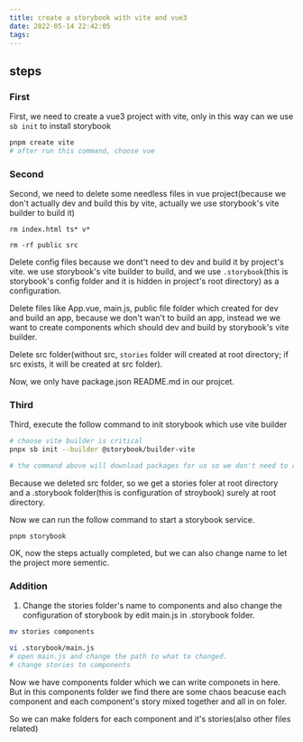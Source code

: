 ```yaml
---
title: create a storybook with vite and vue3
date: 2022-05-14 22:42:05
tags:
---
```


## steps

### First

First, we need to create a vue3 project with vite, only in this way can we use `sb init` to install storybook

``` bash
pnpm create vite
# after run this command, choose vue
```

### Second

Second, we need to delete some needless files in vue project(because we don't actually dev and build this by vite, actually we use storybook's vite builder to build it)

```
rm index.html ts* v*

rm -rf public src
```

Delete config files because we dont't need to dev and build it by project's vite. we use storybook's vite builder to build, and we use `.storybook`(this is storybook's config folder and it is hidden in project's root directory) as a configuration.

Delete files like App.vue, main.js, public file folder which created for dev and build an app, because we don't wan't to build an app, instead we we want to create components which should dev and build by storybook's vite builder.

Delete src folder(without src, `stories` folder will created at root directory; if src exists, it will be created at src folder).


Now, we only have package.json README.md in our projcet.

### Third

Third, execute the follow command to init storybook which use vite builder

```bash
# choose vite builder is critical
pnpx sb init --builder @storybook/builder-vite

# the command above will download packages for us so we don't need to run pnpm install, but the packages is not installed by pnpm, so after we run pnpm to install some package, the pnpm will move the packages installed by other package manager to .ignored folder in node_modules and install these packages itself.
```

Because we deleted src folder, so we get a stories foler at root directory and a .storybook folder(this is configuration of stroybook) surely at root directory.

Now we can run the follow command to start a storybook service.

```
pnpm storybook
```

OK, now the steps actually completed, but we can also change name to let the project more sementic.

### Addition

1. Change the stories folder's name to components and also change the configuration of storybook by edit main.js in .storybook folder.

```bash
mv stories components
```

```bash
vi .storybook/main.js
# open main.js and change the path to what to changed.
# change stories to components
```

Now we have components folder which we can write componets in here.
But in this components folder we find there are some chaos beacuse each component and each component's story mixed together and all in on foler.

So we can make folders for each component and it's stories(also other files related)

